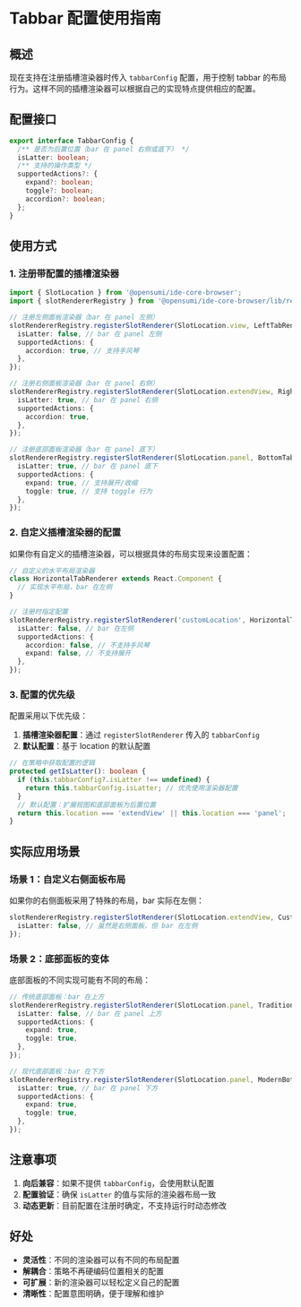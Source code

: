 # Tabbar 配置使用指南

## 概述

现在支持在注册插槽渲染器时传入 `tabbarConfig` 配置，用于控制 tabbar 的布局行为。这样不同的插槽渲染器可以根据自己的实现特点提供相应的配置。

## 配置接口

```typescript
export interface TabbarConfig {
  /** 是否为后置位置（bar 在 panel 右侧或底下） */
  isLatter: boolean;
  /** 支持的操作类型 */
  supportedActions?: {
    expand?: boolean;
    toggle?: boolean;
    accordion?: boolean;
  };
}
```

## 使用方式

### 1. 注册带配置的插槽渲染器

```typescript
import { SlotLocation } from '@opensumi/ide-core-browser';
import { slotRendererRegistry } from '@opensumi/ide-core-browser/lib/react-providers';

// 注册左侧面板渲染器（bar 在 panel 左侧）
slotRendererRegistry.registerSlotRenderer(SlotLocation.view, LeftTabRenderer, {
  isLatter: false, // bar 在 panel 左侧
  supportedActions: {
    accordion: true, // 支持手风琴
  },
});

// 注册右侧面板渲染器（bar 在 panel 右侧）
slotRendererRegistry.registerSlotRenderer(SlotLocation.extendView, RightTabRenderer, {
  isLatter: true, // bar 在 panel 右侧
  supportedActions: {
    accordion: true,
  },
});

// 注册底部面板渲染器（bar 在 panel 底下）
slotRendererRegistry.registerSlotRenderer(SlotLocation.panel, BottomTabRenderer, {
  isLatter: true, // bar 在 panel 底下
  supportedActions: {
    expand: true, // 支持展开/收缩
    toggle: true, // 支持 toggle 行为
  },
});
```

### 2. 自定义插槽渲染器的配置

如果你有自定义的插槽渲染器，可以根据具体的布局实现来设置配置：

```typescript
// 自定义的水平布局渲染器
class HorizontalTabRenderer extends React.Component {
  // 实现水平布局，bar 在左侧
}

// 注册时指定配置
slotRendererRegistry.registerSlotRenderer('customLocation', HorizontalTabRenderer, {
  isLatter: false, // bar 在左侧
  supportedActions: {
    accordion: false, // 不支持手风琴
    expand: false, // 不支持展开
  },
});
```

### 3. 配置的优先级

配置采用以下优先级：

1. **插槽渲染器配置**：通过 `registerSlotRenderer` 传入的 `tabbarConfig`
2. **默认配置**：基于 location 的默认配置

```typescript
// 在策略中获取配置的逻辑
protected getIsLatter(): boolean {
  if (this.tabbarConfig?.isLatter !== undefined) {
    return this.tabbarConfig.isLatter; // 优先使用渲染器配置
  }
  // 默认配置：扩展视图和底部面板为后置位置
  return this.location === 'extendView' || this.location === 'panel';
}
```

## 实际应用场景

### 场景 1：自定义右侧面板布局

如果你的右侧面板采用了特殊的布局，bar 实际在左侧：

```typescript
slotRendererRegistry.registerSlotRenderer(SlotLocation.extendView, CustomRightRenderer, {
  isLatter: false, // 虽然是右侧面板，但 bar 在左侧
});
```

### 场景 2：底部面板的变体

底部面板的不同实现可能有不同的布局：

```typescript
// 传统底部面板：bar 在上方
slotRendererRegistry.registerSlotRenderer(SlotLocation.panel, TraditionalBottomRenderer, {
  isLatter: false, // bar 在 panel 上方
  supportedActions: {
    expand: true,
    toggle: true,
  },
});

// 现代底部面板：bar 在下方
slotRendererRegistry.registerSlotRenderer(SlotLocation.panel, ModernBottomRenderer, {
  isLatter: true, // bar 在 panel 下方
  supportedActions: {
    expand: true,
    toggle: true,
  },
});
```

## 注意事项

1. **向后兼容**：如果不提供 `tabbarConfig`，会使用默认配置
2. **配置验证**：确保 `isLatter` 的值与实际的渲染器布局一致
3. **动态更新**：目前配置在注册时确定，不支持运行时动态修改

## 好处

- **灵活性**：不同的渲染器可以有不同的布局配置
- **解耦合**：策略不再硬编码位置相关的配置
- **可扩展**：新的渲染器可以轻松定义自己的配置
- **清晰性**：配置意图明确，便于理解和维护
